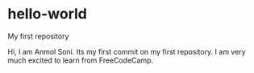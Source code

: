 # hello-world
My first repository

Hi, I am Anmol Soni. Its my first commit on my first repository.
I am very much excited to learn from FreeCodeCamp.
